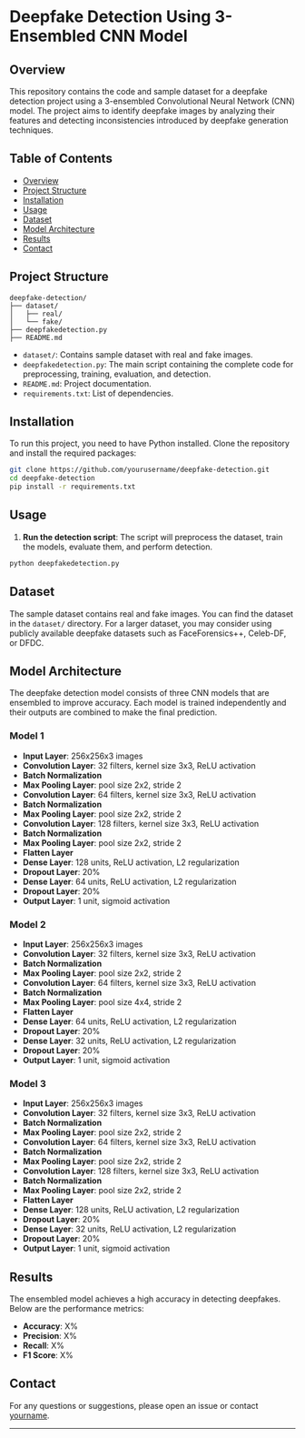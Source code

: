 
# Deepfake Detection Using 3-Ensembled CNN Model

## Overview

This repository contains the code and sample dataset for a deepfake detection project using a 3-ensembled Convolutional Neural Network (CNN) model. The project aims to identify deepfake images by analyzing their features and detecting inconsistencies introduced by deepfake generation techniques.

## Table of Contents

- [Overview](#overview)
- [Project Structure](#project-structure)
- [Installation](#installation)
- [Usage](#usage)
- [Dataset](#dataset)
- [Model Architecture](#model-architecture)
- [Results](#results)
- [Contact](#contact)

## Project Structure

```
deepfake-detection/
├── dataset/
│   ├── real/
│   └── fake/
├── deepfakedetection.py
├── README.md
```

- `dataset/`: Contains sample dataset with real and fake images.
- `deepfakedetection.py`: The main script containing the complete code for preprocessing, training, evaluation, and detection.
- `README.md`: Project documentation.
- `requirements.txt`: List of dependencies.

## Installation

To run this project, you need to have Python installed. Clone the repository and install the required packages:

```bash
git clone https://github.com/yourusername/deepfake-detection.git
cd deepfake-detection
pip install -r requirements.txt
```

## Usage

1. **Run the detection script**: The script will preprocess the dataset, train the models, evaluate them, and perform detection.

```bash
python deepfakedetection.py
```

## Dataset

The sample dataset contains real and fake images. You can find the dataset in the `dataset/` directory. For a larger dataset, you may consider using publicly available deepfake datasets such as FaceForensics++, Celeb-DF, or DFDC.

## Model Architecture

The deepfake detection model consists of three CNN models that are ensembled to improve accuracy. Each model is trained independently and their outputs are combined to make the final prediction.

### Model 1

- **Input Layer**: 256x256x3 images
- **Convolution Layer**: 32 filters, kernel size 3x3, ReLU activation
- **Batch Normalization**
- **Max Pooling Layer**: pool size 2x2, stride 2
- **Convolution Layer**: 64 filters, kernel size 3x3, ReLU activation
- **Batch Normalization**
- **Max Pooling Layer**: pool size 2x2, stride 2
- **Convolution Layer**: 128 filters, kernel size 3x3, ReLU activation
- **Batch Normalization**
- **Max Pooling Layer**: pool size 2x2, stride 2
- **Flatten Layer**
- **Dense Layer**: 128 units, ReLU activation, L2 regularization
- **Dropout Layer**: 20%
- **Dense Layer**: 64 units, ReLU activation, L2 regularization
- **Dropout Layer**: 20%
- **Output Layer**: 1 unit, sigmoid activation

### Model 2

- **Input Layer**: 256x256x3 images
- **Convolution Layer**: 32 filters, kernel size 3x3, ReLU activation
- **Batch Normalization**
- **Max Pooling Layer**: pool size 2x2, stride 2
- **Convolution Layer**: 64 filters, kernel size 3x3, ReLU activation
- **Batch Normalization**
- **Max Pooling Layer**: pool size 4x4, stride 2
- **Flatten Layer**
- **Dense Layer**: 64 units, ReLU activation, L2 regularization
- **Dropout Layer**: 20%
- **Dense Layer**: 32 units, ReLU activation, L2 regularization
- **Dropout Layer**: 20%
- **Output Layer**: 1 unit, sigmoid activation

### Model 3

- **Input Layer**: 256x256x3 images
- **Convolution Layer**: 32 filters, kernel size 3x3, ReLU activation
- **Batch Normalization**
- **Max Pooling Layer**: pool size 2x2, stride 2
- **Convolution Layer**: 64 filters, kernel size 3x3, ReLU activation
- **Batch Normalization**
- **Max Pooling Layer**: pool size 2x2, stride 2
- **Convolution Layer**: 128 filters, kernel size 3x3, ReLU activation
- **Batch Normalization**
- **Max Pooling Layer**: pool size 2x2, stride 2
- **Flatten Layer**
- **Dense Layer**: 128 units, ReLU activation, L2 regularization
- **Dropout Layer**: 20%
- **Dense Layer**: 32 units, ReLU activation, L2 regularization
- **Dropout Layer**: 20%
- **Output Layer**: 1 unit, sigmoid activation

## Results

The ensembled model achieves a high accuracy in detecting deepfakes. Below are the performance metrics:

- **Accuracy**: X%
- **Precision**: X%
- **Recall**: X%
- **F1 Score**: X%


## Contact

For any questions or suggestions, please open an issue or contact [yourname](mailto:youremail@example.com).

---
